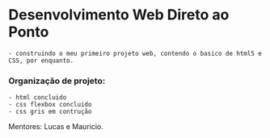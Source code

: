 # Desenvolvimento Web Direto ao Ponto
    
    - construindo o meu primeiro projeto web, contendo o basico de html5 e CSS, por enquanto.

### Organização de projeto:
    - html concluido
    - css flexbox concluido
    - css gris em contrução

Mentores: Lucas e Mauricio.